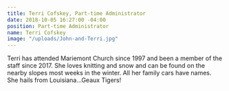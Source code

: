 ```yaml
---
title: Terri Cofskey, Part-time Administrator
date: 2018-10-05 16:27:00 -04:00
position: Part-time Administrator
name: Terri Cofskey
image: "/uploads/John-and-Terri.jpg"
---
```


Terri has attended Mariemont Church since 1997 and been a member of the staff since 2017. She loves knitting and snow and can be found on the nearby slopes most weeks in the winter. All her family cars have names. She hails from Louisiana...Geaux Tigers!
